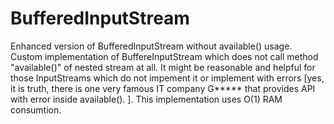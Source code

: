 BufferedInputStream
===================

Enhanced version of BufferedInputStream without available() usage.
 Custom implementation of BuffereInputStream which does not call method "available()" of nested stream at all. 
 It might be reasonable and helpful for those InputStreams which do not impement it or implement with errors [yes, it is truth, there is one very famous IT company G***** that provides API with error inside available(). ].
This implementation uses O(1) RAM consumtion.
